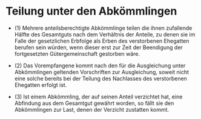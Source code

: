 # Teilung unter den Abkömmlingen

- (1) Mehrere anteilsberechtigte Abkömmlinge teilen die ihnen zufallende Hälfte des Gesamtguts nach dem Verhältnis der Anteile, zu denen sie im Falle der gesetzlichen Erbfolge als Erben des verstorbenen Ehegatten berufen sein würden, wenn dieser erst zur Zeit der Beendigung der fortgesetzten Gütergemeinschaft gestorben wäre.

- (2) Das Vorempfangene kommt nach den für die Ausgleichung unter Abkömmlingen geltenden Vorschriften zur Ausgleichung, soweit nicht eine solche bereits bei der Teilung des Nachlasses des verstorbenen Ehegatten erfolgt ist.

- (3) Ist einem Abkömmling, der auf seinen Anteil verzichtet hat, eine Abfindung aus dem Gesamtgut gewährt worden, so fällt sie den Abkömmlingen zur Last, denen der Verzicht zustatten kommt.

